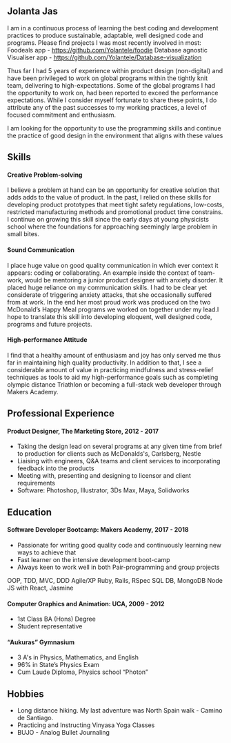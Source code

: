## Jolanta Jas

I am in a continuous process of learning the best coding and development practices to produce sustainable, adaptable, well designed code and programs.
Please find projects I was most recently involved in most:
Foodeals app - https://github.com/Yolantele/foodie
Database agnostic Visualiser app - https://github.com/Yolantele/Database-visualization

Thus far I had 5 years of experience within product design (non-digital) and have been privileged to work on global programs within the tightly knit team, delivering to high-expectations. Some of the global programs I had the opportunity to work on, had been reported to exceed the performance expectations.  While I consider myself fortunate to share these points, I do attribute any of the past successes to my working practices, a level of focused commitment and enthusiasm.

I am looking for the opportunity to use the programming skills and continue the practice of good design in the environment that aligns with these values



## Skills


#### Creative Problem-solving

I believe a problem at hand can be an opportunity for creative solution that adds adds to the value of product.
In the past, I relied on these skills for developing product prototypes that meet tight safety regulations, low-costs, restricted manufacturing methods and promotional product time constrains.  I continue on growing this skill since the early days at young physicists school where the foundations for approaching seemingly large problem in small bites.


####  Sound Communication

I place huge value on good quality communication in which ever context it appears: coding or collaborating.
An example inside the context of team-work, would be mentoring a junior product designer with anxiety disorder. It placed huge reliance on my communication skills. I had to be clear yet considerate of triggering anxiety attacks, that she occasionally suffered from at work. In the end her most proud work was produced on the two McDonald’s Happy Meal programs we worked on together under my lead.I hope to translate this skill into developing eloquent, well designed code, programs and future projects.


#### High-performance Attitude

I find that a healthy amount of enthusiasm and joy has only served me thus far in maintaining high quality productivity. In addition to that, I see a considerable amount of value in practicing mindfulness and stress-relief techniques as tools to aid my high-performance goals such as completing olympic distance Triathlon or becoming a full-stack web developer through Makers Academy.




## Professional Experience


#### Product Designer, The Marketing Store,  2012 - 2017

- Taking the design lead on several programs at any given time from brief to production for clients such as McDonalds's, Carlsberg, Nestle
- Liaising with engineers, Q&A teams and client services to incorporating feedback into the products
- Meeting with, presenting and designing to licensor and client requirements
- Software: Photoshop, Illustrator, 3Ds Max, Maya, Solidworks




## Education



#### Software Developer Bootcamp: Makers Academy, 2017 - 2018

- Passionate for writing good quality code and continuously learning new ways to achieve that
- Fast learner on the intensive development boot-camp
- Always keen to work well in both Pair-programming and group projects

OOP, TDD, MVC, DDD
Agile/XP
Ruby, Rails, RSpec
SQL DB, MongoDB
Node JS with React, Jasmine



#### Computer Graphics and Animation: UCA, 2009 - 2012

- 1st Class BA (Hons) Degree
- Student representative


#### “Aukuras” Gymnasium

- 3 A's in Physics, Mathematics, and English
- 96% in State’s Physics Exam
- Cum Laude Diploma, Physics school “Photon”


## Hobbies

- Long distance hiking. My last adventure was North Spain walk - Camino de Santiago.   
- Practicing and Instructing Vinyasa Yoga Classes
- BUJO - Analog Bullet Journaling
